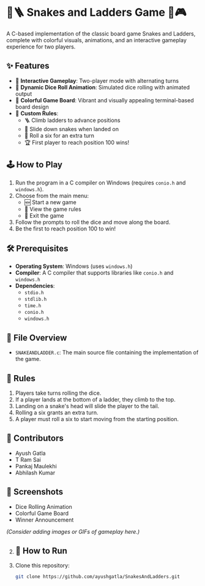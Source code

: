 # 🐍🪜 Snakes and Ladders Game 🎲🎮

A C-based implementation of the classic board game Snakes and Ladders, complete with colorful visuals, animations, and an interactive gameplay experience for two players.

## ✨ Features

- 👥 **Interactive Gameplay**: Two-player mode with alternating turns
- 🎲 **Dynamic Dice Roll Animation**: Simulated dice rolling with animated output
- 🌈 **Colorful Game Board**: Vibrant and visually appealing terminal-based board design
- 📜 **Custom Rules**:
  - 🪜 Climb ladders to advance positions
  - 🐍 Slide down snakes when landed on
  - 🎯 Roll a six for an extra turn
  - 🏆 First player to reach position 100 wins!

## 🕹️ How to Play

1. Run the program in a C compiler on Windows (requires `conio.h` and `windows.h`).
2. Choose from the main menu:
   - 🆕 Start a new game
   - 📖 View the game rules
   - 🚪 Exit the game
3. Follow the prompts to roll the dice and move along the board.
4. Be the first to reach position 100 to win!

## 🛠️ Prerequisites

- **Operating System**: Windows (uses `windows.h`)
- **Compiler**: A C compiler that supports libraries like `conio.h` and `windows.h`
- **Dependencies**:
  - `stdio.h`
  - `stdlib.h`
  - `time.h`
  - `conio.h`
  - `windows.h`

## 📁 File Overview

- `SNAKEANDLADDER.c`: The main source file containing the implementation of the game.

## 📜 Rules

1. Players take turns rolling the dice.
2. If a player lands at the bottom of a ladder, they climb to the top.
3. Landing on a snake's head will slide the player to the tail.
4. Rolling a six grants an extra turn.
5. A player must roll a six to start moving from the starting position.

## 👥 Contributors

- Ayush Gatla
- T Ram Sai 
- Pankaj Maulekhi 
- Abhilash Kumar 

## 📸 Screenshots

- Dice Rolling Animation
- Colorful Game Board
- Winner Announcement

_(Consider adding images or GIFs of gameplay here.)_

2. ## 🚀 How to Run

1. Clone this repository:
   ```bash
   git clone https://github.com/ayushgatla/SnakesAndLadders.git

